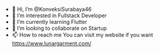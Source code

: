 - 👋 Hi, I’m @KonveksiSurabaya46
- 👀 I’m interested in Fullstack Developer
- 🌱 I’m currently learning Flutter
- 💞️ I’m looking to collaborate on Startup
- 📫 How to reach me You can visit my website if you want https://www.lunargarment.com/

<!---
KonveksiSurabaya46/KonveksiSurabaya46 is a ✨ special ✨ repository because its `README.md` (this file) appears on your GitHub profile.
You can click the Preview link to take a look at your changes.
--->

